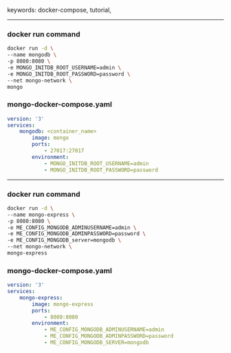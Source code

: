 keywords: docker-compose, tutorial,

---
### docker run command
```sh
docker run -d \
--name mongodb \
-p 8080:8080 \
-e MONGO_INITDB_ROOT_USERNAME=admin \
-e MONGO_INITDB_ROOT_PASSWORD=password \
--net mongo-network \
mongo
```
### mongo-docker-compose.yaml
```yaml
version: '3'
services: 
	mongodb: <container_name>
		image: mongo
		ports:
			- 27017:27017
		environment:
			- MONGO_INITDB_ROOT_USERNAME=admin
			- MONGO_INITDB_ROOT_PASSWORD=password
```

---
### docker run command
```sh
docker run -d \
--name mongo-express \
-p 8080:8080 \
-e ME_CONFIG_MONGODB_ADMINUSERNAME=admin \
-e ME_CONFIG_MONGODB_ADMINPASSWORD=password \
-e ME_CONFIG_MONGODB_server=mongodb \
--net mongo-network \
mongo-express
```
### mongo-docker-compose.yaml
```yaml
version: '3'
services: 
	mongo-express:
		image: mongo-express
		ports:
			- 8080:8080
		environment:
			- ME_CONFIG_MONGODB_ADMINUSERNAME=admin
			- ME_CONFIG_MONGODB_ADMINPASSWORD=password
			- ME_CONFIG_MONGODB_SERVER=mongodb
```
